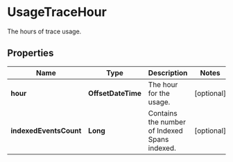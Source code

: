 

# UsageTraceHour

The hours of trace usage.

## Properties

Name | Type | Description | Notes
------------ | ------------- | ------------- | -------------
**hour** | **OffsetDateTime** | The hour for the usage. |  [optional]
**indexedEventsCount** | **Long** | Contains the number of Indexed Spans indexed. |  [optional]



